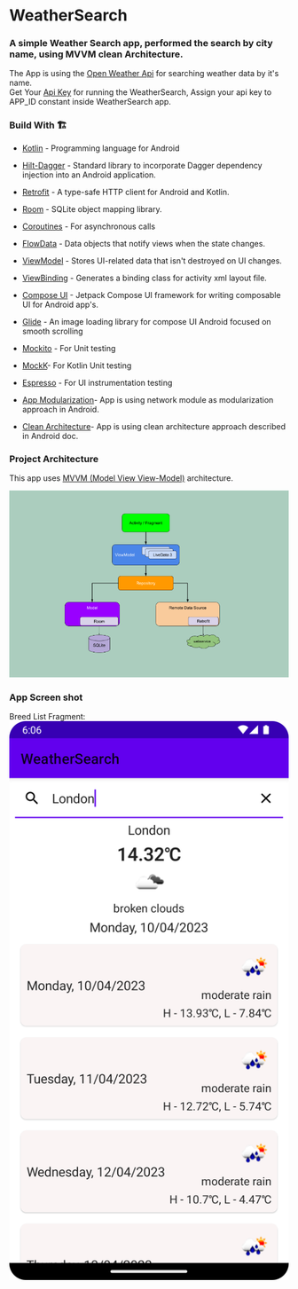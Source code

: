 # WeatherSearch
### A simple Weather Search app, performed the search by city name, using MVVM clean Architecture.
The App is using the [Open Weather Api] for searching weather data by it's name.<br/>
Get Your [Api Key] for running the WeatherSearch, Assign your api key to APP_ID constant inside WeatherSearch app.

### Build With 🏗️
- [Kotlin] - Programming language for Android
- [Hilt-Dagger] - Standard library to incorporate Dagger dependency injection into an Android application.
- [Retrofit] -  A type-safe HTTP client for Android and Kotlin.
- [Room] - SQLite object mapping library.
- [Coroutines] - For asynchronous calls
- [FlowData] - Data objects that notify views when the state changes.
- [ViewModel] - Stores UI-related data that isn't destroyed on UI changes.
- [ViewBinding] - Generates a binding class for activity xml layout file.
- [Compose UI] - Jetpack Compose UI framework for writing composable UI for Android app's.
- [Glide] - An image loading library for compose UI Android focused on smooth scrolling
- [Mockito] - For Unit testing
- [MockK]- For Kotlin Unit testing
- [Espresso] - For UI instrumentation testing
- [App Modularization]- App is using network module as modularization approach in Android.
- [Clean Architecture]- App is using clean architecture approach described in Android doc.

  [ViewModel]: <https://developer.android.com/topic/libraries/architecture/viewmodel>
  [Hilt-Dagger]: <https://dagger.dev/hilt/>
  [DataStore]: <https://developer.android.com/topic/libraries/architecture/datastore>
  [ViewBinding]: <https://developer.android.com/topic/libraries/view-binding>
  [Compose UI]: <https://developer.android.com/jetpack/androidx/releases/compose-ui>
  [FlowData]: <https://developer.android.com/kotlin/flow>
  [Retrofit]: <https://square.github.io/retrofit/>
  [ViewModel]: <https://developer.android.com/topic/libraries/architecture/viewmodel>
  [Glide]: <https://bumptech.github.io/glide/int/compose.html>
  [Kotlin]: <https://kotlinlang.org>
  [Coroutines]: <https://kotlinlang.org/docs/coroutines-overview.html>
  [MVVM (Model View View-Model)]: <https://developer.android.com/jetpack/guide#recommended-app-arch>
  [Open Weather Api]: <https://openweathermap.org/current>
  [Api Key]:  <https://home.openweathermap.org/api_keys>
  [Room]: <https://developer.android.com/training/data-storage/room/>
  [Mockito]:  <https://site.mockito.org/?>
  [MockK]:  <https://mockk.io/>
  [Espresso]: <https://developer.android.com/training/testing/espresso>
  [App Modularization]: <https://developer.android.com/topic/modularization>
  [Clean Architecture]: <https://developer.android.com/topic/architecture>

### Project Architecture

This app uses [MVVM (Model View View-Model)] architecture.

![alt text](https://github.com/maanbhati/WeatherSearch/blob/main/mvvm_architecture.png?raw=true)

### App Screen shot

Breed List Fragment:
![alt text](https://github.com/maanbhati/WeatherSearch/blob/main/WeatherData_For_Saerched_City.png?raw=true)
